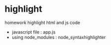 # highlight
homework highlight html and js code 
- javascript file : app.js
- using node_modules : node_syntaxhighlighter
